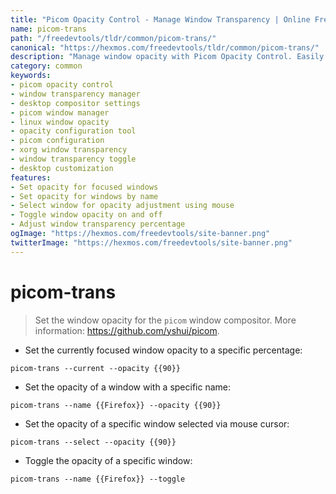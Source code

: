 ```yaml
---
title: "Picom Opacity Control - Manage Window Transparency | Online Free DevTools by Hexmos"
name: picom-trans
path: "/freedevtools/tldr/common/picom-trans/"
canonical: "https://hexmos.com/freedevtools/tldr/common/picom-trans/"
description: "Manage window opacity with Picom Opacity Control. Easily adjust transparency, toggle visibility, and customize desktop appearance. Free online tool, no registration required."
category: common
keywords:
- picom opacity control
- window transparency manager
- desktop compositor settings
- picom window manager
- linux window opacity
- opacity configuration tool
- picom configuration
- xorg window transparency
- window transparency toggle
- desktop customization
features:
- Set opacity for focused windows
- Set opacity for windows by name
- Select window for opacity adjustment using mouse
- Toggle window opacity on and off
- Adjust window transparency percentage
ogImage: "https://hexmos.com/freedevtools/site-banner.png"
twitterImage: "https://hexmos.com/freedevtools/site-banner.png"
---
```


# picom-trans

> Set the window opacity for the `picom` window compositor.
> More information: <https://github.com/yshui/picom>.

- Set the currently focused window opacity to a specific percentage:

`picom-trans --current --opacity {{90}}`

- Set the opacity of a window with a specific name:

`picom-trans --name {{Firefox}} --opacity {{90}}`

- Set the opacity of a specific window selected via mouse cursor:

`picom-trans --select --opacity {{90}}`

- Toggle the opacity of a specific window:

`picom-trans --name {{Firefox}} --toggle`
